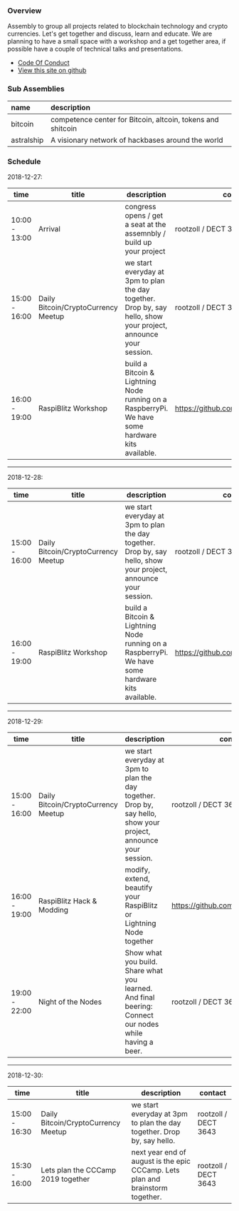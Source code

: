 
### Overview

Assembly to group all projects related to blockchain technology and crypto currencies. 
Let's get together and discuss, learn and educate. We are planning to have a small space with
a workshop and a get together area, if possible have a couple of technical talks and presentations.

* [Code Of Conduct](code_of_conduct.md)
* [View this site on github](https://github.com/35c3-blockchain-asm/35c3-blockchain-asm.github.io)


### Sub Assemblies

| name | description |
|:-----|:------------|
| bitcoin | competence center for Bitcoin, altcoin, tokens and shitcoin |
| astralship | A visionary network of hackbases around the world |

### Schedule

2018-12-27:

| time          | title         | description   | contact       |
| ------------- | ------------- | ------------- | ------------- |
| 10:00 - 13:00 | Arrival  | congress opens / get a seat at the assemnbly / build up your project | rootzoll / DECT 3643 |
| 15:00 - 16:00 | Daily Bitcoin/CryptoCurrency Meetup | we start everyday at 3pm to plan the day together. Drop by, say hello, show your project, announce your session. | rootzoll / DECT 3643 |
| 16:00 - 19:00 | RaspiBlitz Workshop | build a Bitcoin & Lightning Node running on a RaspberryPi. We have some hardware kits available. | <https://github.com/rootzoll/raspiblitz> |

-----

2018-12-28:

| time          | title         | description   | contact       |
| ------------- | ------------- | ------------- | ------------- |
| 15:00 - 16:00 | Daily Bitcoin/CryptoCurrency Meetup | we start everyday at 3pm to plan the day together. Drop by, say hello, show your project, announce your session. | rootzoll / DECT 3643 |
| 16:00 - 19:00 | RaspiBlitz Workshop | build a Bitcoin & Lightning Node running on a RaspberryPi. We have some hardware kits available. | <https://github.com/rootzoll/raspiblitz> |

-----

2018-12-29:

| time          | title         | description   | contact       |
| ------------- | ------------- | ------------- | ------------- |
| 15:00 - 16:00 | Daily Bitcoin/CryptoCurrency Meetup | we start everyday at 3pm to plan the day together. Drop by, say hello, show your project, announce your session. | rootzoll / DECT 3643 |
| 16:00 - 19:00 | RaspiBlitz Hack & Modding | modify, extend, beautify your RaspiBlitz or Lightning Node together | <https://github.com/rootzoll/raspiblitz> |
| 19:00 - 22:00 | Night of the Nodes | Show what you build. Share what you learned. And final beering: Connect our nodes while having a beer. | rootzoll / DECT 3643 |

-----

2018-12-30:

| time          | title         | description   | contact       |
| ------------- | ------------- | ------------- | ------------- |
| 15:00 - 16:30 | Daily Bitcoin/CryptoCurrency Meetup | we start everyday at 3pm to plan the day together. Drop by, say hello.   | rootzoll / DECT 3643 |
| 15:30 - 16:00 | Lets plan the CCCamp 2019 together  | next year end of august is the epic CCCamp. Lets plan and brainstorm together. | rootzoll / DECT 3643 |


